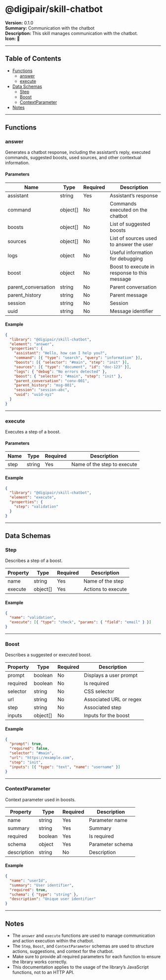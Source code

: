 # @digipair/skill-chatbot

**Version:** 0.1.0  
**Summary:** Communication with the chatbot  
**Description:** This skill manages communication with the chatbot.  
**Icon:** 🤖

---

## Table of Contents

- [Functions](#functions)
  - [answer](#answer)
  - [execute](#execute)
- [Data Schemas](#data-schemas)
  - [Step](#step)
  - [Boost](#boost)
  - [ContextParameter](#contextparameter)
- [Notes](#notes)

---

## Functions

### answer

Generates a chatbot response, including the assistant’s reply, executed commands, suggested boosts, used sources, and other contextual information.

#### Parameters

| Name                | Type     | Required | Description                                  |
| ------------------- | -------- | -------- | -------------------------------------------- |
| assistant           | string   | Yes      | Assistant’s response                         |
| command             | object[] | No       | Commands executed on the chatbot             |
| boosts              | object[] | No       | List of suggested boosts                     |
| sources             | object[] | No       | List of sources used to answer the user      |
| logs                | object   | No       | Useful information for debugging             |
| boost               | object   | No       | Boost to execute in response to this message |
| parent_conversation | string   | No       | Parent conversation                          |
| parent_history      | string   | No       | Parent message                               |
| session             | string   | No       | Session                                      |
| uuid                | string   | No       | Message identifier                           |

#### Example

```json
{
  "library": "@digipair/skill-chatbot",
  "element": "answer",
  "properties": {
    "assistant": "Hello, how can I help you?",
    "command": [{ "type": "search", "query": "information" }],
    "boosts": [{ "selector": "#main", "step": "init" }],
    "sources": [{ "type": "document", "id": "doc-123" }],
    "logs": { "debug": "No errors detected" },
    "boost": { "selector": "#main", "step": "init" },
    "parent_conversation": "conv-001",
    "parent_history": "msg-001",
    "session": "session-abc",
    "uuid": "uuid-xyz"
  }
}
```

---

### execute

Executes a step of a boost.

#### Parameters

| Name | Type   | Required | Description                 |
| ---- | ------ | -------- | --------------------------- |
| step | string | Yes      | Name of the step to execute |

#### Example

```json
{
  "library": "@digipair/skill-chatbot",
  "element": "execute",
  "properties": {
    "step": "validation"
  }
}
```

---

## Data Schemas

### Step

Describes a step of a boost.

| Property | Type     | Required | Description        |
| -------- | -------- | -------- | ------------------ |
| name     | string   | Yes      | Name of the step   |
| execute  | object[] | Yes      | Actions to execute |

#### Example

```json
{
  "name": "validation",
  "execute": [{ "type": "check", "params": { "field": "email" } }]
}
```

---

### Boost

Describes a suggested or executed boost.

| Property | Type     | Required | Description             |
| -------- | -------- | -------- | ----------------------- |
| prompt   | boolean  | No       | Displays a user prompt  |
| required | boolean  | No       | Is required             |
| selector | string   | No       | CSS selector            |
| url      | string   | No       | Associated URL or regex |
| step     | string   | No       | Associated step         |
| inputs   | object[] | No       | Inputs for the boost    |

#### Example

```json
{
  "prompt": true,
  "required": false,
  "selector": "#main",
  "url": "https://example.com",
  "step": "init",
  "inputs": [{ "type": "text", "name": "username" }]
}
```

---

### ContextParameter

Context parameter used in boosts.

| Property    | Type    | Required | Description      |
| ----------- | ------- | -------- | ---------------- |
| name        | string  | Yes      | Parameter name   |
| summary     | string  | Yes      | Summary          |
| required    | boolean | Yes      | Is required      |
| schema      | object  | Yes      | Parameter schema |
| description | string  | No       | Description      |

#### Example

```json
{
  "name": "userId",
  "summary": "User identifier",
  "required": true,
  "schema": { "type": "string" },
  "description": "Unique user identifier"
}
```

---

## Notes

- The `answer` and `execute` functions are used to manage communication and action execution within the chatbot.
- The `Step`, `Boost`, and `ContextParameter` schemas are used to structure actions, suggestions, and context for the chatbot.
- Make sure to provide all required parameters for each function to ensure the library works correctly.
- This documentation applies to the usage of the library’s JavaScript functions, not to an HTTP API.
